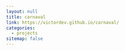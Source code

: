 ```yaml
---
layout: null
title: carnaval
link: https://victordev.github.io/carnaval/
categories:
  - projects
sitemap: false
---
```

